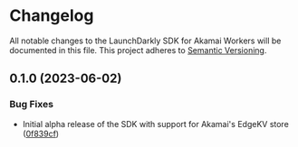 # Changelog

All notable changes to the LaunchDarkly SDK for Akamai Workers will be documented in this file. This project adheres to [Semantic Versioning](https://semver.org).

## 0.1.0 (2023-06-02)


### Bug Fixes

* Initial alpha release of the SDK with support for Akamai's EdgeKV store ([0f839cf](https://github.com/launchdarkly/js-core/commit/0f839cf5afe341a19007ddbd6a6f83fb2a7db0ab))
